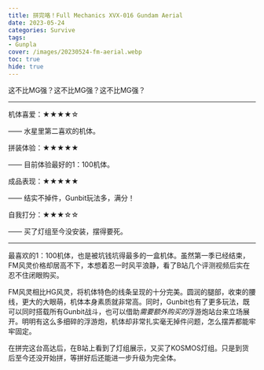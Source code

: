 ```yaml
---
title: 拼完咯！Full Mechanics XVX-016 Gundam Aerial
date: 2023-05-24
categories: Survive
tags: 
- Gunpla
cover: /images/20230524-fm-aerial.webp
toc: true
hide: true
---
```

这不比MG强？这不比MG强？这不比MG强？

<!--more-->

___

机体喜爱：★★★★☆

—— 水星里第二喜欢的机体。

拼装体验：★★★★★

—— 目前体验最好的1：100机体。

成品表现：★★★★★

—— 结实不掉件，Gunbit玩法多，满分！

自我打分：★★★☆☆

—— 买了灯组至今没安装，摆得要死。

---

最喜欢的1：100机体，也是被坑钱坑得最多的一盒机体。虽然第一季已经结束，FM风灵价格却居高不下，本想着忍一时风平浪静，看了B站几个评测视频后实在忍不住闭眼购买。

FM风灵相比HG风灵，将机体特色的线条呈现的十分完美。圆润的腿部，收束的腰线，更大的大眼萌，机体本身素质就非常高。同时，Gunbit也有了更多玩法，既可以同时搭载所有Gunbit战斗，也可以借助*需要额外购买的*浮游炮站台来立场展开。明明有这么多细碎的浮游炮，机体却非常扎实毫无掉件问题，怎么摆弄都能牢牢固定。

在拼完这台高达后，在B站上看到了灯组展示，又买了KOSMOS灯组。只是到货后至今还没开始拼，等拼好后还能进一步升级为完全体。

<br/>